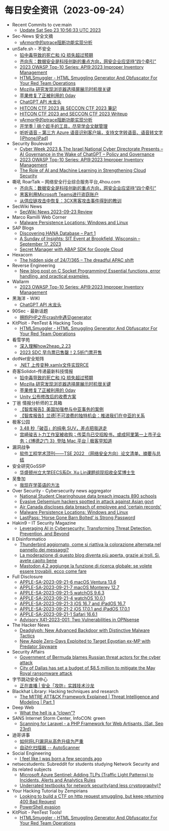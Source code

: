 # 每日安全资讯（2023-09-24）

- Recent Commits to cve:main
  - [Update Sat Sep 23 10:56:33 UTC 2023](https://github.com/trickest/cve/commit/dd2facfd12ab28985ba553d9fad11ccb55c1b470)
- Sec-News 安全文摘
  - [vArmor中的ptrace阻断功能实现分析](https://govuln.com/news/url/9NRy)
- unSafe.sh - 不安全
  - [铅中毒导致的死亡和 IQ 损失超过预期](https://buaq.net/go-177786.html)
  - [齐向东：数据安全是科技创新的重点方向，网安企业应坚持“四个牵引”](https://buaq.net/go-177785.html)
  - [2023 OWASP Top-10 Series: API9:2023 Improper Inventory Management](https://buaq.net/go-177784.html)
  - [HTMLSmuggler - HTML Smuggling Generator And Obfuscator For Your Red Team Operations](https://buaq.net/go-177783.html)
  - [Mozilla 研究发现浏览器选择屏展示时机很关键](https://buaq.net/go-177781.html)
  - [苹果修复了正被利用的 0day](https://buaq.net/go-177782.html)
  - [ChatGPT API 水龙头](https://buaq.net/go-177780.html)
  - [HITCON CTF 2023 與 SECCON CTF 2023 筆記](https://buaq.net/go-177778.html)
  - [HITCON CTF 2023 and SECCON CTF 2023 Writeup](https://buaq.net/go-177779.html)
  - [vArmor中的ptrace阻断功能实现分析](https://buaq.net/go-177775.html)
  - [开学季 | 挑个趁手的工具，尽早学会文献管理](https://buaq.net/go-177776.html)
  - [听听语音 – 第三方 Azure 语音识别客户端，支持文字转语音、语音转文字[iPhone/iPad]](https://buaq.net/go-177777.html)
- Security Boulevard
  - [Cyber Week 2023 & The Israel National Cyber Directorate Presents – AI Governance in the Wake of ChatGPT – Policy and Governance](https://securityboulevard.com/2023/09/cyber-week-2023-the-israel-national-cyber-directorate-presents-ai-governance-in-the-wake-of-chatgpt-policy-and-governance/)
  - [2023 OWASP Top-10 Series: API9:2023 Improper Inventory Management](https://securityboulevard.com/2023/09/2023-owasp-top-10-series-api92023-improper-inventory-management/)
  - [The Role of AI and Machine Learning in Strengthening Cloud Security](https://securityboulevard.com/2023/09/the-role-of-ai-and-machine-learning-in-strengthening-cloud-security/)
- 嘶吼 RoarTalk – 网络安全行业综合服务平台,4hou.com
  - [齐向东：数据安全是科技创新的重点方向，网安企业应坚持“四个牵引”](https://www.4hou.com/posts/wyvR)
  - [黑客利用Microsoft Teams进行盗窃账户](https://www.4hou.com/posts/OXRp)
  - [从供应链攻击中恢复：3CX黑客攻击事件得到的教训](https://www.4hou.com/posts/wy8M)
- SecWiki News
  - [SecWiki News 2023-09-23 Review](http://www.sec-wiki.com/?2023-09-23)
- Marco Ramilli Web Corner
  - [Malware Persistence Locations: Windows and Linux](https://marcoramilli.com/2023/09/23/malware-persistence-locations-windows-and-linux/)
- SAP Blogs
  - [Discovering HANA Database – Part 1](https://blogs.sap.com/2023/09/23/discovering-hana-database-part-1/)
  - [A Sunday of Insights: SIT Event at Brookfield, Wisconsin – September 17, 2023](https://blogs.sap.com/2023/09/23/a-sunday-of-insights-sit-event-at-brookfield-wisconsin-september-17-2023/)
  - [Secret Manager with ABAP SDK for Google Cloud](https://blogs.sap.com/2023/09/23/secret-manager-with-abap-sdk-for-google-cloud/)
- Hexacorn
  - [The hidden side of 24/7/365 – The dreadful APAC shift](https://www.hexacorn.com/blog/2023/09/23/the-hidden-side-of-24-7-365-the-dreadful-apac-shift/)
- Reverse Engineering
  - [New blog post on C Socket Programming! Essential functions, error handling, and practical examples.](https://www.reddit.com/r/ReverseEngineering/comments/16qhtik/new_blog_post_on_c_socket_programming_essential/)
- Wallarm
  - [2023 OWASP Top-10 Series: API9:2023 Improper Inventory Management](https://lab.wallarm.com/api92023-improper-inventory-management/)
- 黑海洋 - WIKI
  - [ChatGPT API 水龙头](https://blog.upx8.com/3846)
- 90Sec - 最新话题
  - [拥抱PHP之在crash中遇见generator](https://forum.90sec.com/t/topic/2315)
- KitPloit - PenTest & Hacking Tools
  - [HTMLSmuggler - HTML Smuggling Generator And Obfuscator For Your Red Team Operations](http://www.kitploit.com/2023/09/htmlsmuggler-html-smuggling-generator.html)
- 看雪学苑
  - [深入理解how2heap_2.23](https://mp.weixin.qq.com/s?__biz=MjM5NTc2MDYxMw==&mid=2458518561&idx=1&sn=363a41a3ceefe95c7db3495cd6163c0d&chksm=b18d34ab86fabdbd256e8daefe53a45961460ae7c1a03f38fbe95c07429e1e38840db625f1cf&scene=58&subscene=0#rd)
  - [2023 SDC 早鸟票已售罄！2.5折门票开售](https://mp.weixin.qq.com/s?__biz=MjM5NTc2MDYxMw==&mid=2458518561&idx=2&sn=725176252a25f864b286af3d5803dd1d&chksm=b18d34ab86fabdbd013edfacdf1f6f38d22bdff636a8d46949dfd7b0d8df57b4a198614f58b3&scene=58&subscene=0#rd)
- dotNet安全矩阵
  - [.NET 上传变种.xamlx文件实现RCE](https://mp.weixin.qq.com/s?__biz=MzUyOTc3NTQ5MA==&mid=2247488736&idx=2&sn=d24aaa297c51eb620ccdf67af513086d&chksm=fa5aba0dcd2d331bbb22f3f5657199d718c90efed42fcb9cb67ec23d342f887c117e4858f1cb&scene=58&subscene=0#rd)
- 奇客Solidot–传递最新科技情报
  - [铅中毒导致的死亡和 IQ 损失超过预期](https://www.solidot.org/story?sid=76174)
  - [Mozilla 研究发现浏览器选择屏展示时机很关键](https://www.solidot.org/story?sid=76173)
  - [苹果修复了正被利用的 0day](https://www.solidot.org/story?sid=76172)
  - [Unity 公布修改后的收费方案](https://www.solidot.org/story?sid=76171)
- 丁爸 情报分析师的工具箱
  - [【智库报告】美国加强参与中亚事务的案例](https://mp.weixin.qq.com/s?__biz=MzI2MTE0NTE3Mw==&mid=2651139101&idx=1&sn=0195a541b7d3ce8bbcca7b1487f687b7&chksm=f1af5b27c6d8d231804e503fcf789246354f4905e020434aec51aa9479e6ffdeb9700e52c3f5&scene=58&subscene=0#rd)
  - [【智库报告】兰德|不可浪费的独特机会：推进我们在中亚的关系](https://mp.weixin.qq.com/s?__biz=MzI2MTE0NTE3Mw==&mid=2651139101&idx=2&sn=14452f0c66fd2a539923bde2ea6878ac&chksm=f1af5b27c6d8d23179d64114d9a8c341f00a675398d3043eb44d554f16d59a62d801f17763a8&scene=58&subscene=0#rd)
- 极客公园
  - [3.48 秒「破百」的纯电 SUV，差点把我送走](https://mp.weixin.qq.com/s?__biz=MTMwNDMwODQ0MQ==&mid=2653011846&idx=1&sn=a988079b05a0b39bb28a09ad913ea02d&chksm=7e54c23049234b26ccacf79048310e97a640e9e80a71fc9a33dce0b7201ebc7bfb53a228fe6d&scene=58&subscene=0#rd)
  - [宫崎骏吉卜力工作室被收购；传菜鸟已交招股书，或成阿里第一上市子业务；《博德之门 3》登陆 Mac 平台 | 极客早知道](https://mp.weixin.qq.com/s?__biz=MTMwNDMwODQ0MQ==&mid=2653011820&idx=1&sn=3b76024ed04dded08d664f989e59c7be&chksm=7e54c2da49234bccca2379345b0f8d3480a05b07c35592c4974e0e2aa9ec619d623f9eba0234&scene=58&subscene=0#rd)
- 漏洞战争
  - [软件工程学术顶刊——TSE 2022 （网络安全方向）论文清单、摘要与总结](https://mp.weixin.qq.com/s?__biz=MzU0MzgzNTU0Mw==&mid=2247485166&idx=1&sn=8739160ce958c5e644d2aa62be19b666&chksm=fb041216cc739b00323f01e0ed9b15ffda2d8b53ee4fe60887e7dfc1ea5973b0e5881525e850&scene=58&subscene=0#rd)
- 安全研究GoSSIP
  - [华盛顿州立大学EECS系Dr. Xu Lin课题组现招收全奖博士生](https://mp.weixin.qq.com/s?__biz=Mzg5ODUxMzg0Ng==&mid=2247496380&idx=1&sn=cb114b9c8468008e8557d6d92517654d&chksm=c063dc65f7145573b7c5d279283faf25bbd97d357d7d556aa84ef503a33e819962cfc359d61f&scene=58&subscene=0#rd)
- 吴鲁加
  - [我现在学英语的方法](https://mp.weixin.qq.com/s?__biz=Mzg5NDY4ODM1MA==&mid=2247484512&idx=1&sn=abbd48a5b2146e0dba2738f600fa3fdc&chksm=c01a8951f76d0047f844d45aeaa577013554953ec00a45bc8f0169a2913082bec1e33baf6d3b&scene=58&subscene=0#rd)
- Over Security - Cybersecurity news aggregator
  - [National Student Clearinghouse data breach impacts 890 schools](https://www.bleepingcomputer.com/news/security/national-student-clearinghouse-data-breach-impacts-890-schools/)
  - [Evasive Gelsemium hackers spotted in attack against Asian govt](https://www.bleepingcomputer.com/news/security/evasive-gelsemium-hackers-spotted-in-attack-against-asian-govt/)
  - [Air Canada discloses data breach of employee and 'certain records'](https://www.bleepingcomputer.com/news/security/air-canada-discloses-data-breach-of-employee-and-certain-records/)
  - [Malware Persistence Locations: Windows and Linux](https://marcoramilli.com/2023/09/23/malware-persistence-locations-windows-and-linux/)
  - [LastPass: ‘Horse Gone Barn Bolted’ is Strong Password](https://krebsonsecurity.com/2023/09/lastpass-horse-gone-barn-bolted-is-strong-password/)
- Hakin9 –  IT Security Magazine
  - [Leveraging AI in Cybersecurity: Transforming Threat Detection, Prevention, and Beyond](https://hakin9.org/leveraging-ai-in-cybersecurity-transforming-threat-detection-prevention-and-beyond/)
- Il Disinformatico
  - [Thunderbird aggiornato, come si riattiva la colorazione alternata nel pannello dei messaggi?](http://attivissimo.blogspot.com/2023/09/thunderbird-aggiornato-come-si-riattiva.html)
  - [La moderazione di questo blog diventa più aperta, grazie ai troll. Sì, avete capito bene](http://attivissimo.blogspot.com/2023/09/la-moderazione-di-questo-blog-diventa.html)
  - [Mastodon 4.2 aggiunge la funzione di ricerca globale: se volete essere trovabili, ecco come fare](http://attivissimo.blogspot.com/2023/09/mastodon-42-aggiunge-la-funzione-di.html)
- Full Disclosure
  - [APPLE-SA-2023-09-21-6 macOS Ventura 13.6](https://seclists.org/fulldisclosure/2023/Sep/19)
  - [APPLE-SA-2023-09-21-7 macOS Monterey 12.7](https://seclists.org/fulldisclosure/2023/Sep/18)
  - [APPLE-SA-2023-09-21-5 watchOS 9.6.3](https://seclists.org/fulldisclosure/2023/Sep/17)
  - [APPLE-SA-2023-09-21-4 watchOS 10.0.1](https://seclists.org/fulldisclosure/2023/Sep/16)
  - [APPLE-SA-2023-09-21-3 iOS 16.7 and iPadOS 16.7](https://seclists.org/fulldisclosure/2023/Sep/15)
  - [APPLE-SA-2023-09-21-2 iOS 17.0.1 and iPadOS 17.0.1](https://seclists.org/fulldisclosure/2023/Sep/14)
  - [APPLE-SA-2023-09-21-1 Safari 16.6.1](https://seclists.org/fulldisclosure/2023/Sep/13)
  - [Advisory X41-2023-001: Two Vulnerabilities in OPNsense](https://seclists.org/fulldisclosure/2023/Sep/12)
- The Hacker News
  - [Deadglyph: New Advanced Backdoor with Distinctive Malware Tactics](https://thehackernews.com/2023/09/deadglyph-new-advanced-backdoor-with.html)
  - [New Apple Zero-Days Exploited to Target Egyptian ex-MP with Predator Spyware](https://thehackernews.com/2023/09/latest-apple-zero-days-used-to-hack.html)
- Security Affairs
  - [Government of Bermuda blames Russian threat actors for the cyber attack](https://securityaffairs.com/151273/hacking/government-of-bermuda-cyberattack.html)
  - [City of Dallas has set a budget of $8.5 million to mitigate the May Royal ransomware attack](https://securityaffairs.com/151264/data-breach/city-of-dallas-royal-ransomware-attack-may.html)
- 字节跳动安全中心
  - [正在直播 | 安全「攻防」实践技术沙龙](https://mp.weixin.qq.com/s?__biz=MzUzMzcyMDYzMw==&mid=2247491534&idx=1&sn=e21623dde5ead650e38a34f73ed3b792&chksm=fa9ee498cde96d8e1d79f75adfcf08959e825e23794ddc4ad4fb8b7ea474abe0fee984ba506c&scene=58&subscene=0#rd)
- Blackhat Library: Hacking techniques and research
  - [The MITRE ATT&CK Framework Explained | Threat Intelligence and Modeling | Part 1](https://www.reddit.com/r/blackhat/comments/16puq73/the_mitre_attck_framework_explained_threat/)
- Deep Web
  - [What the hell is a “clown”?](https://www.reddit.com/r/deepweb/comments/16qbnmk/what_the_hell_is_a_clown/)
- SANS Internet Storm Center, InfoCON: green
  - [Scanning for Laravel - a PHP Framework for Web Artisants, (Sat, Sep 23rd)](https://isc.sans.edu/diary/rss/30242)
- 迪哥讲事
  - [如何将LFI漏洞从高危升级为严重](https://mp.weixin.qq.com/s?__biz=MzIzMTIzNTM0MA==&mid=2247492027&idx=1&sn=b3103bc423916d000130703a57b2e6e5&chksm=e8a5ebd8dfd262ced8661d5c4d3b144dc09149410c8badb3603ffe39ce2cdc2ed56608ae38e6&scene=58&subscene=0#rd)
  - [自动化扫描器 -- AutoScanner](https://mp.weixin.qq.com/s?__biz=MzIzMTIzNTM0MA==&mid=2247492027&idx=2&sn=7816147927919cd775c9425981494515&chksm=e8a5ebd8dfd262ceb69ccdd237a2b97528bb2b30b2bc1ee0949230c7002a06eaef8d37480062&scene=58&subscene=0#rd)
- Social Engineering
  - [I feel like I was born a few seconds ago](https://www.reddit.com/r/SocialEngineering/comments/16qdybe/i_feel_like_i_was_born_a_few_seconds_ago/)
- netsecstudents: Subreddit for students studying Network Security and its related subjects
  - [Microsoft Azure Sentinel: Adding TLPs (Traffic Light Patterns) to Incidents, Alerts and Analytics Rules](https://www.reddit.com/r/netsecstudents/comments/16pyxs9/microsoft_azure_sentinel_adding_tlps_traffic/)
  - [Underrated textbooks for network security(and less cryptography)?](https://www.reddit.com/r/netsecstudents/comments/16px66x/underrated_textbooks_for_network_securityand_less/)
- Your Hacking Tutorial by Zempirians
  - [Looking to build a CTF on http request smuggling, but keep returning 400 Bad Request](https://www.reddit.com/r/HowToHack/comments/16qc27y/looking_to_build_a_ctf_on_http_request_smuggling/)
  - [PowerShell evasion](https://www.reddit.com/r/HowToHack/comments/16pxfl4/powershell_evasion/)
- KitPloit - PenTest Tools!
  - [HTMLSmuggler - HTML Smuggling Generator And Obfuscator For Your Red Team Operations](http://www.kitploit.com/2023/09/htmlsmuggler-html-smuggling-generator.html)
